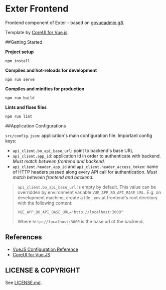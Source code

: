 # Exter Frontend

Frontend component of Exter - based on [govueadmin.g8](https://github.com/btnguyen2k/govueadmin.g8).

Template by [CoreUI for Vue.js](https://coreui.io/vue/docs/introduction/).

##Getting Started

**Project setup**
```
npm install
```

**Compiles and hot-reloads for development**
```
npm run serve
```

**Compiles and minifies for production**
```
npm run build
```

**Lints and fixes files**
```
npm run lint
```

##Application Configurations

`src/config.json`: application's main configuration file. Important config keys:
- `api_client.bo_api_base_url`: point to backend's base URL
- `api_client.app_id`: application id in order to authenticate with backend. _Must match between frontend and backend._
- `api_client.header_app_id` and `api_client.header_access_token`: name of HTTP headers passed along every API call for authentication. _Must match between frontend and backend._

> `api_client.bo_api_base_url` is empty by default. This value can be overridden by environment variable `VUE_APP_BO_API_BASE_URL`.
> E.g. on development machine, create a file `.env` at frontend's root directory with the following content:
>
> ```
> VUE_APP_BO_API_BASE_URL="http://localhost:3000"
> ```
>
> Where `http://localhost:3000` is the base url of the backend.

## References

- [VueJS Configuration Reference](https://cli.vuejs.org/config/)
- [CoreUI for Vue.JS](https://coreui.io/vue/docs/introduction/)

## LICENSE & COPYRIGHT

See [LICENSE.md](../LICENSE.md).
